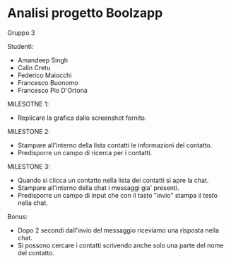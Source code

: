 # Analisi progetto Boolzapp

Gruppo 3

Studenti:

- Amandeep Singh
- Calin Cretu
- Federico Maiocchi
- Francesco Buonomo
- Francesco Pio D'Ortona

MILESOTNE 1:

- Replicare la grafica dallo screenshot fornito.

MILESTONE 2:

- Stampare all'interno della lista contatti le informazioni del contatto.
- Predisporre un campo di ricerca per i contatti.

MILESTONE 3:

- Quando si clicca un contatto nella lista dei contatti si apre la chat.
- Stampare all'interno della chat i messaggi gia' presenti.
- Predisporre un campo di input che con il tasto "invio" stampa il testo nella chat.

Bonus:

- Dopo 2 secondi dall'invio del messaggio riceviamo una risposta nella chat.
- Si possono cercare i contatti scrivendo anche solo una parte del nome del contatto.
